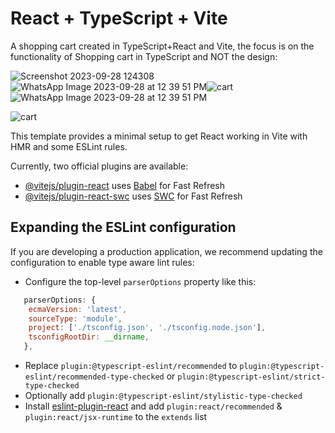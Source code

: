 # React + TypeScript + Vite

A shopping cart created in TypeScript+React and Vite, the focus is on the functionality of Shopping cart in TypeScript and NOT the design:



![Screenshot 2023-09-28 124308](https://github.com/mareyam/Typescript-React-Shopping-Cart/assets/63284481/f7cc9c6b-610c-4eaa-8921-84bce0e7a243)
![WhatsApp Image 2023-09-28 at 12 39 51 PM](https://github.com/mareyam/Typescript-React-Shopping-Cart/assets/63284481/d10fe906-c4c8-4bf1-bc31-3cff5a623ca3)![cart](https://github.com/mareyam/Typescript-React-Shopping-Cart/assets/63284481/f5265d6d-c7ca-4d6e-a995-e62ad461acdc)
![WhatsApp Image 2023-09-28 at 12 39 51 PM](https://github.com/mareyam/Typescript-React-Shopping-Cart/assets/63284481/8be8a5fa-e61e-4be0-9680-8f1b8534afbc)

![cart](https://github.com/mareyam/Typescript-React-Shopping-Cart/assets/63284481/d7cfc557-f473-435b-8f03-8c425979ea67)

This template provides a minimal setup to get React working in Vite with HMR and some ESLint rules.

Currently, two official plugins are available:

- [@vitejs/plugin-react](https://github.com/vitejs/vite-plugin-react/blob/main/packages/plugin-react/README.md) uses [Babel](https://babeljs.io/) for Fast Refresh
- [@vitejs/plugin-react-swc](https://github.com/vitejs/vite-plugin-react-swc) uses [SWC](https://swc.rs/) for Fast Refresh

## Expanding the ESLint configuration

If you are developing a production application, we recommend updating the configuration to enable type aware lint rules:

- Configure the top-level `parserOptions` property like this:

```js
   parserOptions: {
    ecmaVersion: 'latest',
    sourceType: 'module',
    project: ['./tsconfig.json', './tsconfig.node.json'],
    tsconfigRootDir: __dirname,
   },
```

- Replace `plugin:@typescript-eslint/recommended` to `plugin:@typescript-eslint/recommended-type-checked` or `plugin:@typescript-eslint/strict-type-checked`
- Optionally add `plugin:@typescript-eslint/stylistic-type-checked`
- Install [eslint-plugin-react](https://github.com/jsx-eslint/eslint-plugin-react) and add `plugin:react/recommended` & `plugin:react/jsx-runtime` to the `extends` list
